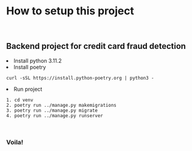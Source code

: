 # How to setup this project
</br>

## Backend project for credit card fraud detection
<li> Install python 3.11.2 </li>
<li> Install poetry </li>

```
curl -sSL https://install.python-poetry.org | python3 -
```
<li> Run project </li>

```
1. cd venv
2. poetry run ../manage.py makemigrations
3. poetry run ../manage.py migrate
4. poetry run ../manage.py runserver
```
<br/>

### Voila!
